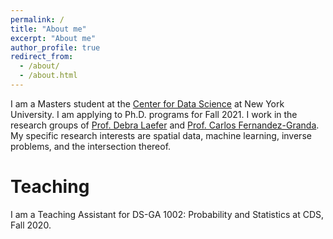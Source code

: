```yaml
---
permalink: /
title: "About me"
excerpt: "About me"
author_profile: true
redirect_from: 
  - /about/
  - /about.html
---
```


I am a Masters student at the [Center for Data Science](https://cds.nyu.edu/about/) at New York University. I am applying to Ph.D. programs for Fall 2021. I work in the research groups of [Prof. Debra Laefer](https://engineering.nyu.edu/faculty/debra-laefer) and [Prof. Carlos Fernandez-Granda](https://cims.nyu.edu/~cfgranda/). My specific research interests are spatial data, machine learning, inverse problems, and the intersection thereof.

Teaching
======
I am a Teaching Assistant for DS-GA 1002: Probability and Statistics at CDS, Fall 2020.
